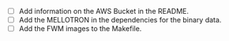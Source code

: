  - [ ] Add information on the AWS Bucket in the README.
 - [ ] Add the MELLOTRON  in the dependencies for the binary data.
 - [ ] Add the FWM images to the Makefile.